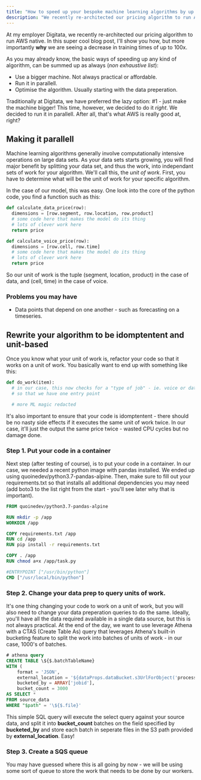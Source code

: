 ```yaml
---
title: "How to speed up your bespoke machine learning algorithms by up to 100x"
description: "We recently re-architected our pricing algorithm to run AWS native. Find out how we are seeing up to a 100x speed improvement on training times."
---
```


At my employer Digitata, we recently re-architected our pricing algorithm to run AWS native. In this super cool blog post, I'll show you how, but more importantly **why** we are seeing a decrease in training times of up to 100x.

As you may already know, the basic ways of speeding up any kind of algorithm, can be summed up as always <span class="text-xs">(*non exhaustive list*)</span>:

- Use a bigger machine. Not always practical or affordable.
- Run it in parallell.
- Optimise the algorithm. Usually starting with the data preperation.

Traditionally at Digitata, we have preferred the lazy option: #1 - just make the machine bigger! This time, however, we decided to do it _right_.  We decided to run it in parallell. After all, that's what AWS is really good at, right?

## Making it parallell

Machine learning algorithms generally involve computationally intensive operations on large data sets. As your data sets starts growing, you will find major benefit by splitting your data set, and thus the work, into independant sets of work for your algorithm. We'll call this, the _unit of work_. First, you have to determine what will be the unit of work for your specific algorithm.

In the case of our model, this was easy. One look into the core of the python code, you find a function such as this:

```python
def calculate_data_price(row):
  dimensions = [row.segment, row.location, row.product]
  # some code here that makes the model do its thing
  # lots of clever work here
  return price

def calculate_voice_price(row):
  dimensions = [row.cell, row.time]
  # some code here that makes the model do its thing
  # lots of clever work here
  return price

```

So our unit of work is the tuple (segment, location, product) in the case of data, and (cell, time) in the case of voice.

### Problems you may have

- Data points that depend on one another - such as forecasting on a timeseries.


## Rewrite your algorithm to be idomptentent and unit-based

Once you know what your unit of work is, refactor your code so that it works on a unit of work. You basically want to end up with something like this:

```python
def do_work(item):
  # in our case, this now checks for a "type of job" - ie. voice or data.
  # so that we have one entry point

  # more ML magic redacted

```

It's also important to ensure that your code is idomptentent - there should be no nasty side effects if it executes the same unit of work twice. In our case, it'll just the output the same price twice - wasted CPU cycles but no damage done.

### Step 1. Put your code in a container
Next step (after testing of course), is to put your code in a container. In our case, we needed a recent python image with pandas installed. We ended up using quoinedev/python3.7-pandas-alpine. Then, make sure to fill out your requirements.txt so that installs all additional dependencies you may need (add boto3 to the list right from the start - you'll see later why that is important).


```Dockerfile
FROM quoinedev/python3.7-pandas-alpine

RUN mkdir -p /app
WORKDIR /app

COPY requirements.txt /app
RUN cd /app
RUN pip install -r requirements.txt

COPY . /app
RUN chmod a+x /app/task.py

#ENTRYPOINT ["/usr/bin/python"]
CMD ["/usr/local/bin/python"]

```

### Step 2. Change your data prep to query units of work.
It's one thing changing your code to work on a unit of work, but you will also need to change your data preperation queries to do the same. Ideally, you'll have all the data required available in a single data source, but this is not always practical. At the end of the day, we want to use leverage Athena with a CTAS (Create Table As) query that leverages Athena's built-in bucketing feature to split the work into batches of units of work - in our case, 1000's of batches.

```sql
# athena query
CREATE TABLE \${$.batchTableName}
WITH (
    format = 'JSON',
    external_location = '${dataProps.dataBucket.s3UrlForObject('processing')}/\${$.jobId}/',
    bucketed_by = ARRAY['jobid'],
    bucket_count = 3000
AS SELECT *
FROM source_data
WHERE "$path" = '\${$.file}'

```

This simple SQL query will execute the select query against your source data, and split it into **bucket_count** batches on the field specified by **bucketed_by** and store each batch in seperate files in the S3 path provided by **external_location**. Easy!

### Step 3. Create a SQS queue

You may have guessed where this is all going by now - we will be using some sort of queue to store the work that needs to be done by our workers.

